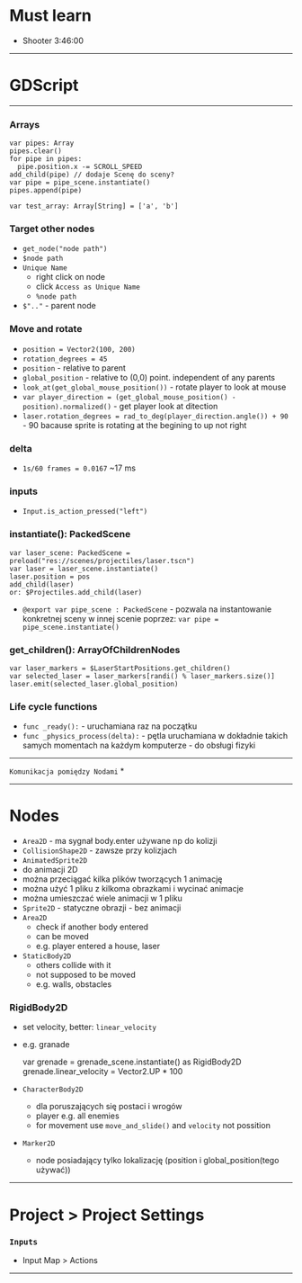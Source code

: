 # Must learn
* Shooter 3:46:00

---

# GDScript

---

### Arrays


    var pipes: Array
    pipes.clear()
    for pipe in pipes:
      pipe.position.x -= SCROLL_SPEED
    add_child(pipe) // dodaje Scenę do sceny?
    var pipe = pipe_scene.instantiate()
    pipes.append(pipe)

    var test_array: Array[String] = ['a', 'b']
### Target other nodes
  * `get_node("node path")`
  * `$node path`
  * `Unique Name`
    * right click on node
    * click `Access as Unique Name`
    * `%node path`
  * `$".."` - parent node

### Move and rotate
  * `position = Vector2(100, 200)`
  * `rotation_degrees = 45`
  * `position` - relative to parent
  * `global_position` - relative to (0,0) point. independent of any parents
  * `look_at(get_global_mouse_position())` - rotate player to look at mouse
  * `var player_direction = (get_global_mouse_position() - position).normalized()` - get player look at ditection
  * `laser.rotation_degrees = rad_to_deg(player_direction.angle()) + 90` - 90 bacause sprite is rotating at the begining to up not right
### delta
  * `1s/60 frames = 0.0167` ~17 ms
### inputs
  * `Input.is_action_pressed("left")`

### instantiate(): PackedScene
    var laser_scene: PackedScene = preload("res://scenes/projectiles/laser.tscn")
    var laser = laser_scene.instantiate()
    laser.position = pos
    add_child(laser)
    or: $Projectiles.add_child(laser)

* `@export var pipe_scene : PackedScene` - pozwala na instantowanie konkretnej sceny w innej scenie poprzez: `var pipe = pipe_scene.instantiate()`

### get_children(): ArrayOfChildrenNodes
    var laser_markers = $LaserStartPositions.get_children()
    var selected_laser = laser_markers[randi() % laser_markers.size()]
    laser.emit(selected_laser.global_position)

### Life cycle functions
* `func _ready():` - uruchamiana raz na początku
* `func _physics_process(delta):` - pętla uruchamiana w dokładnie takich samych momentach na każdym komputerze - do obsługi fizyki

---

`Komunikacja pomiędzy Nodami`
* 



---

# Nodes

* `Area2D` - ma sygnał body.enter używane np do kolizji
* `CollisionShape2D` - zawsze przy kolizjach
* `AnimatedSprite2D`
*   do animacji 2D
  * można przeciągać kilka plików tworzących 1 animację
  * można użyć 1 pliku z kilkoma obrazkami i wycinać animacje
  * można umieszczać wiele animacji w 1 pliku
* `Sprite2D` - statyczne obrazji - bez animacji
* `Area2D`
  * check if another body entered
  * can be moved
  * e.g. player entered a house, laser
* `StaticBody2D`
  * others collide with it
  * not supposed to be moved
  * e.g. walls, obstacles
### RigidBody2D
  * set velocity, better: `linear_velocity`
  * e.g. granade


    var grenade = grenade_scene.instantiate() as RigidBody2D
    grenade.linear_velocity = Vector2.UP * 100

* `CharacterBody2D`
  * dla poruszających się postaci i wrogów
  * player e.g. all enemies
  * for movement use `move_and_slide()` and `velocity` not possition
* `Marker2D`
  * node posiadający tylko lokalizację (position i global_position(tego używać))
---

# Project > Project Settings

### `Inputs`
* Input Map > Actions

---